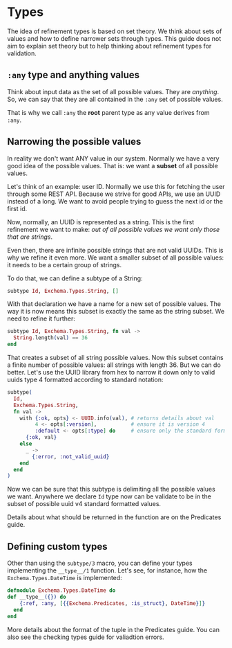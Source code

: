 # Types

The idea of refinement types is based on set theory. We think about
sets of values and how to define narrower sets through types. This
guide does not aim to explain set theory but to help thinking about
refinement types for validation.

## `:any` type and anything values

Think about input data as the set of all possible values. They are 
*anything*. So, we can say that they are all contained in the `:any` 
set of possible values.

That is why we call `:any` the **root** parent type as any value derives
from `:any`.

## Narrowing the possible values

In reality we don't want ANY value in our system. Normally we have a very
good idea of the possible values. That is: we want a **subset** of all
possible values. 

Let's think of an example: user ID. Normally we use this for fetching the
user through some REST API. Because we strive for good APIs, we use an 
UUID instead of a long. We want to avoid people trying to guess the next 
id or the first id. 

Now, normally, an UUID is represented as a string. This is the first 
refinement we want to make: *out of all possible values we want only those
that are strings*.

Even then, there are infinite possible strings that are not valid UUIDs. 
This is why we refine it even more. We want a smaller subset of all possible
values: it needs to be a certain group of strings. 

To do that, we can define a subtype of a String:

``` elixir
subtype Id, Exchema.Types.String, []
```

With that declaration we have a name for a new set of possible values. The way
it is now means this subset is exactly the same as the string subset. We need
to refine it further:

``` elixir
subtype Id, Exchema.Types.String, fn val ->
  String.length(val) == 36 
end
```

That creates a subset of all string possible values. Now this subset contains a
finite number of possible values: all strings with length 36. But we can do 
better. Let's use the UUID library from hex to narrow it down only to valid
uuids type 4 formatted according to standard notation:

``` elixir
subtype(
  Id,
  Exchema.Types.String,
  fn val ->
    with {:ok, opts} <- UUID.info(val), # returns details about val
         4 <- opts[:version],           # ensure it is version 4
         :default <- opts[:type] do     # ensure only the standard format
      {:ok, val}
    else
      _ ->
        {:error, :not_valid_uuid}
    end
  end
)
```

Now we can be sure that this subtype is delimiting all the possible values we
want. Anywhere we declare `Id` type now can be validate to be in the subset of
possible uuid v4 standard formatted values. 

Details about what should be returned in the function are on the Predicates guide.

## Defining custom types

Other than using the `subtype/3` macro, you can define your types implementing 
the `__type__/1` function. Let's see, for instance, how the `Exchema.Types.DateTime`
is implemented:

``` elixir
defmodule Exchema.Types.DateTime do
def __type__({}) do
    {:ref, :any, [{{Exchema.Predicates, :is_struct}, DateTime}]}
  end
end
```

More details about the format of the tuple in the Predicates guide. You can also see 
the checking types guide for valiadtion errors.

